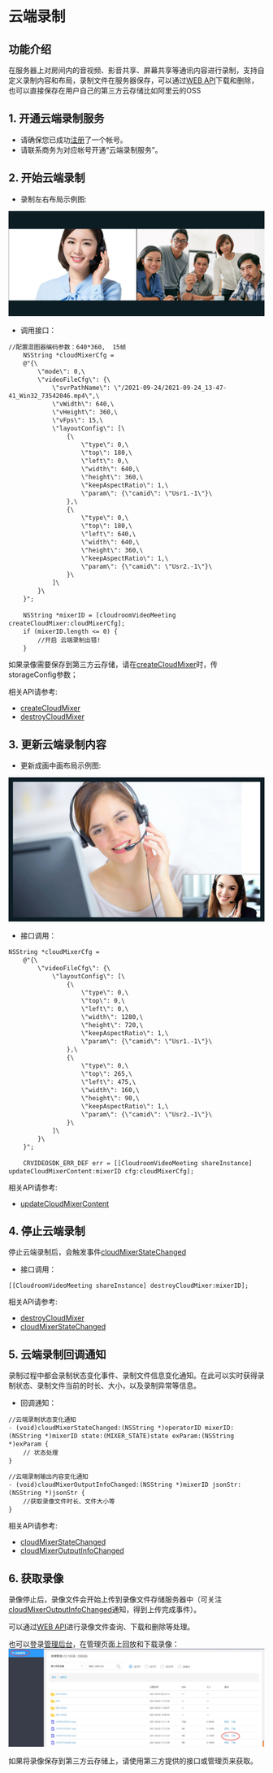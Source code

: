 # 云端录制

## 功能介绍

在服务器上对房间内的音视频、影音共享、屏幕共享等通讯内容进行录制，支持自定义录制内容和布局，录制文件在服务器保存，可以通过[WEB API](/sdk/document/netdisk/netdisk_query?platform=serverside)下载和删除，也可以直接保存在用户自己的第三方云存储比如阿里云的OSS


<h2 id=record_enbale> 1. 开通云端录制服务</h2>

- 请确保您已成功[注册](https://sdk.cloudroom.com/mgr_sdk/register.html)了一个帐号。</br>
- 请联系商务为对应帐号开通“云端录制服务”。

<h2 id=CreateMixer>2. 开始云端录制</h2>

- 录制左右布局示例图:

![左右布局示例图](./images/layout_2.jpg)

- 调用接口：

```  oc
//配置混图器编码参数：640*360,  15帧
    NSString *cloudMixerCfg =
    @"{\
        \"mode\": 0,\
        \"videoFileCfg\": {\
            \"svrPathName\": \"/2021-09-24/2021-09-24_13-47-41_Win32_73542046.mp4\",\
            \"vWidth\": 640,\
            \"vHeight\": 360,\
            \"vFps\": 15,\
            \"layoutConfig\": [\
                {\
                    \"type\": 0,\
                    \"top\": 180,\
                    \"left\": 0,\
                    \"width\": 640,\
                    \"height\": 360,\
                    \"keepAspectRatio\": 1,\
                    \"param\": {\"camid\": \"Usr1.-1\"}\
                },\
                {\
                    \"type\": 0,\
                    \"top\": 180,\
                    \"left\": 640,\
                    \"width\": 640,\
                    \"height\": 360,\
                    \"keepAspectRatio\": 1,\
                    \"param\": {\"camid\": \"Usr2.-1\"}\
                }\
            ]\
        }\
    }";
    
    NSString *mixerID = [cloudroomVideoMeeting createCloudMixer:cloudMixerCfg];
    if (mixerID.length <= 0) {
        //开启 云端录制出错!
    }
```

如果录像需要保存到第三方云存储，请在[createCloudMixer](Apis.md#createCloudMixer)时，传storageConfig参数；

相关API请参考:
+ [createCloudMixer](Apis.md#createCloudMixer)
+ [destroyCloudMixer](Apis.md#destroyCloudMixer)

<h2 id=update>3. 更新云端录制内容</h2>

- 更新成画中画布局示例图:

![画中画布局示例图](./images/layout_overlap.jpg)

- 接口调用：

```oc
NSString *cloudMixerCfg =
    @"{\
        \"videoFileCfg\": {\
            \"layoutConfig\": [\
                {\
                    \"type\": 0,\
                    \"top\": 0,\
                    \"left\": 0,\
                    \"width\": 1280,\
                    \"height\": 720,\
                    \"keepAspectRatio\": 1,\
                    \"param\": {\"camid\": \"Usr1.-1\"}\
                },\
                {\
                    \"type\": 0,\
                    \"top\": 265,\
                    \"left\": 475,\
                    \"width\": 160,\
                    \"height\": 90,\
                    \"keepAspectRatio\": 1,\
                    \"param\": {\"camid\": \"Usr2.-1\"}\
                }\
            ]\
        }\
    }";

    CRVIDEOSDK_ERR_DEF err = [[CloudroomVideoMeeting shareInstance] updateCloudMixerContent:mixerID cfg:cloudMixerCfg];
```

相关API请参考:
+  [updateCloudMixerContent](Apis.md#updateCloudMixerContent)

<h2 id=record_stopSvrMixer>4. 停止云端录制</h2>

停止云端录制后，会触发事件[cloudMixerStateChanged](Apis.md#cloudMixerStateChanged)

- 接口调用：

```oc
[[CloudroomVideoMeeting shareInstance] destroyCloudMixer:mixerID];
```

相关API请参考:
+ [destroyCloudMixer](Apis.md#destroyCloudMixer)</br>
+ [cloudMixerStateChanged](Apis.md#cloudMixerStateChanged)


<h2 id=record_callBack>5. 云端录制回调通知</h2>

录制过程中都会录制状态变化事件、录制文件信息变化通知。在此可以实时获得录制状态、录制文件当前的时长、大小，以及录制异常等信息。

- 回调通知：

```oc
//云端录制状态变化通知
- (void)cloudMixerStateChanged:(NSString *)operatorID mixerID:(NSString *)mixerID state:(MIXER_STATE)state exParam:(NSString *)exParam {
    // 状态处理
}

```

```oc
//云端录制输出内容变化通知
- (void)cloudMixerOutputInfoChanged:(NSString *)mixerID jsonStr:(NSString *)jsonStr {
    //获取录像文件时长、文件大小等
}
```


相关API请参考:
+ [cloudMixerStateChanged](Apis.md#cloudMixerStateChanged)
+ [cloudMixerOutputInfoChanged](Apis.md#cloudMixerOutputInfoChanged)

<h2 id=record_getFile>6. 获取录像</h2>

录像停止后，录像文件会开始上传到录像文件存储服务器中（可关注[cloudMixerOutputInfoChanged](Apis.md#cloudMixerOutputInfoChanged)通知，得到上传完成事件）。 

可以通过[WEB API](/sdk/document/netdisk/netdisk_query?platform=serverside)进行录像文件查询、下载和删除等处理。

也可以登录[管理后台](https://sdk.cloudroom.com/mgr_sdk/)，在管理页面上回放和下载录像：
![recordMgr](./images/recordMgr.jpg)

如果将录像保存到第三方云存储上，请使用第三方提供的接口或管理页来获取。

